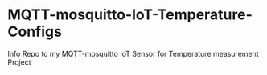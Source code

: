 # MQTT-mosquitto-IoT-Temperature-Configs
Info Repo to my MQTT-mosquitto IoT Sensor for Temperature measurement Project

